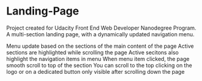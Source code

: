 # Landing-Page

Project created for Udacity Front End Web Developer Nanodegree Program. A multi-section landing page, with a dynamically updated navigation menu.

Menu update based on the sections of the main content of the page
Active sections are highlighted while scrolling the page
Active secitons also highlight the navigation items in menu
When menu item clicked, the page smooth scroll to top of the section
You can scroll to the top clicking on the logo or on a dedicated button only visible after scrolling down the page
